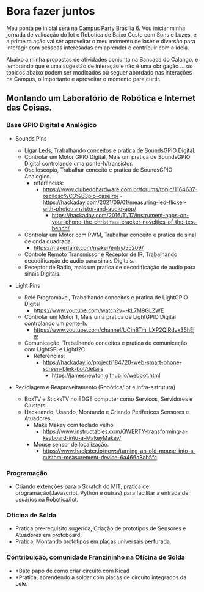# Bora fazer juntos

Meu ponta pé inicial será na Campus Party Brasilia 6.
Vou iniciar minha jornada de validação do Iot e Robotica de Baixo Custo com Sons e Luzes, e a primeira ação vai ser aproveitar o meu momento de laser e diversão para interagir com pessoas interesadas em aprender e contribuir com a ideia.

Abaixo a minha propostas de atividades conjunta na Bancada do Calango, e lembrando que é uma sugestão de interação e não é uma obrigação ... os topicos abaixo podem ser modicados ou seguer abordado nas interações na Campus, o Importante e aproveitar o momento para curtir.

## Montando um Laboratório de Robótica e Internet das Coisas.
### Base GPIO Digital e Analógico
 - Sounds Pins
	- Ligar Leds, Trabalhando conceitos e pratica de SoundsGPIO Digital.
	- Controlar um Motor GPIO Digital, Mais um pratica de SoundsGPIO Digital controlando uma ponte-h/transistor.	
	- Osciloscopio, Trabalhar conceito e pratica de SoundsGPIO Analogico.
 		- referências:
   			- https://www.clubedohardware.com.br/forums/topic/1164637-oscilosc%C3%B3pio-caseiro/ 
      		        - https://hackaday.com/2021/09/01/measuring-led-flicker-with-phototransistor-and-audio-app/
        		- https://hackaday.com/2016/11/17/instrument-apps-on-your-phone-the-christmas-cracker-novelties-of-the-test-bench/ 		
 	- Controlar um Motor com PWM, Trabalhar conceito e pratica de sinal de onda quadrada.
  		- https://makerfaire.com/maker/entry/55209/  
	- Controle Remoto Transmissor e Receptor de IR, Trabalhando decodificação de audio para sinais Digitais.
	- Receptor de Radio, mais um pratica de decodificação de audio para sinais Digitais.
   
 - Light Pins 
	- Relé Programavel, Trabalhando conceitos e pratica de LightGPIO Digital
 		- https://www.youtube.com/watch?v=-kL7M9GLZWE 
	- Controlar um Motor 1, Mais uma pratica de LightGPIO Digital controlando um ponte-h.
 		- https://www.youtube.com/channel/UCjhBTm_LXP2QIRdvx35hEjw 
	- Comunicação,  Trabalhando conceitos e pratica de comunicação com LightSPI e LightI2C
 		- Referências:
   			- https://hackaday.io/project/184720-web-smart-phone-screen-blink-bot/details 
      	 		- https://jamesnewton.github.io/webbot.html 
   
 - Reciclagem e Reaproveitamento (Robótica/Iot e infra-estrutura)
	- BoxTV e SticksTV no EDGE computer como Servicos, Servidores e Clusters.
	- Hackeando, Usando, Montando e Criando Perifericos Sensores e Atuadores.
		- Make Makey com teclado velho
			- https://www.instructables.com/QWERTY-transforming-a-keyboard-into-a-MakeyMakey/
		- Mouse sensor de localização.
  			- https://www.hackster.io/news/turning-an-old-mouse-into-a-custom-measurement-device-6a466a8ab5fc 
### Programação
 - Criando extenções para o Scratch do MIT, pratica de programação(Javascript, Python e outras) para facilitar a entrada de  usuários na Robotica/Iot.
### Oficina de Solda
 - Pratica pre-requisito sugerida, Criação de prototipos de Sensores e Atuadores em protoboard. 
 - Pratica, Montando prototipos em placas universais perfurada.
### Contribuição, comunidade Franzininho na Oficina de Solda 
 - *Bate papo de como criar circuito com Kicad
 - *Pratica, aprendendo a soldar com placas de circuito integrados da Lele.	
